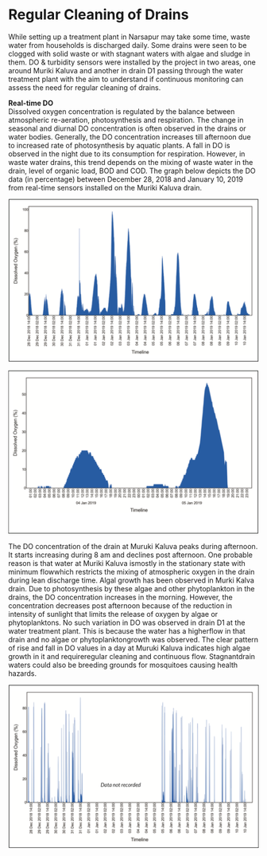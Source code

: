 # Regular Cleaning of Drains

While setting up a treatment plant in Narsapur may take some time, waste water from households is discharged daily. Some drains were seen to be clogged with solid waste or with stagnant waters with algae and sludge in them. DO & turbidity sensors were installed by the project in two areas, one around Muriki Kaluva and another in drain D1 passing through the water treatment plant with the aim to understand if continuous monitoring can assess the need for regular cleaning of drains.

**Real-time DO**  
Dissolved oxygen concentration is regulated by the balance between atmospheric re-aeration, photosynthesis and respiration. The change in seasonal and diurnal DO concentration is often observed in the drains or water bodies. Generally, the DO concentration increases till afternoon due to increased rate of photosynthesis by aquatic plants. A fall in DO is observed in the night due to its consumption for respiration. However, in waste water drains, this trend depends on the mixing of waste water in the drain, level of organic load, BOD and COD. The graph below depicts the DO data \(in percentage\) between December 28, 2018 and January 10, 2019 from real-time sensors installed on the Muriki Kaluva drain.

![Figure 39: imeplot of diurnal variation in dissolved oxygen concentration \(mg/L\) in Muriki Kaluva waste water canal across different days between December 28, 2019 and January 10, 2019 \(noted on X-axis\), recorded at a 5-minute interval](../../.gitbook/assets/image%20%2817%29.png)

![The graph below depicts a zoom-in version of the DO data \(in percentage\) on January 4 and 5, 2019 from real- time sensors installed on the Muriki Kaluva drain](../../.gitbook/assets/image%20%2846%29.png)

The DO concentration of the drain at Muruki Kaluva peaks during afternoon. It starts increasing during 8 am and declines post afternoon. One probable reason is that water at Muriki Kaluva ismostly in the stationary state with minimum flowwhich restricts the mixing of atmospheric oxygen in the drain during lean discharge time. Algal growth has been observed in Murki Kalva drain. Due to photosynthesis by these algae and other phytoplankton in the drains, the DO concentration increases in the morning. However, the concentration decreases post afternoon because of the reduction in intensity of sunlight that limits the release of oxygen by algae or phytoplanktons. No such variation in DO was observed in drain D1 at the water treatment plant. This is because the water has a higherflow in that drain and no algae or phytoplanktongrowth was observed. The clear pattern of rise and fall in DO values in a day at Muruki Kaluva indicates high algae growth in it and requireregular cleaning and continuous flow. Stagnantdrain waters could also be breeding grounds for mosquitoes causing health hazards.

![Figure 40: Timeplot of diurnal variation in dissolved oxygen concentration \(mg/L\) in drain D1 \(as described in figure 14\) passing through Narsapur Waterworks Department across different days between December 28, 2019 and January 10, 2019 \(noted on X-axis\), recorded at a 5-minute interval \(data not recorded between January 1, 2019 and January 5, 2019\)](../../.gitbook/assets/image%20%2839%29.png)



